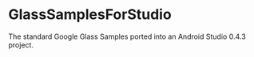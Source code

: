GlassSamplesForStudio
=====================

The standard Google Glass Samples ported into an Android Studio 0.4.3 project.
